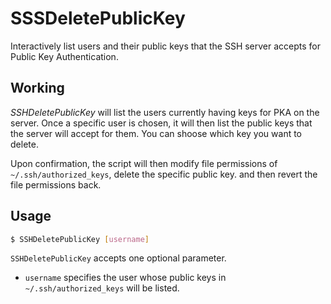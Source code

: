 # SSSDeletePublicKey
Interactively list users and their public keys that the SSH server accepts for Public Key Authentication.

## Working
*SSHDeletePublicKey* will list the users currently having keys for PKA on the server. Once a specific user is chosen, it will then list the public keys that the server will accept for them. You can shoose which key you want to delete.

Upon confirmation, the script will then modify file permissions of `~/.ssh/authorized_keys`, delete the specific public key. and then revert the file permissions back.

## Usage
```bash
$ SSHDeletePublicKey [username]
```
`SSHDeletePublicKey` accepts one optional parameter.
*  `username` specifies the user whose public keys in `~/.ssh/authorized_keys` will be listed.
